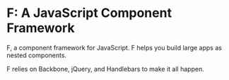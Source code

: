 F: A JavaScript Component Framework
=

F, a component framework for JavaScript. F helps you build large apps as nested components.

F relies on Backbone, jQuery, and Handlebars to make it all happen.